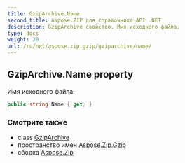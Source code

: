 ```yaml
---
title: GzipArchive.Name
second_title: Aspose.ZIP для справочника API .NET
description: GzipArchive свойство. Имя исходного файла.
type: docs
weight: 20
url: /ru/net/aspose.zip.gzip/gziparchive/name/
---
```

## GzipArchive.Name property

Имя исходного файла.

```csharp
public string Name { get; }
```

### Смотрите также

* class [GzipArchive](../)
* пространство имен [Aspose.Zip.Gzip](../../gziparchive/)
* сборка [Aspose.Zip](../../../)


